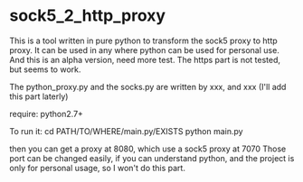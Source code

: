 # sock5_2_http_proxy
This is a tool written in pure python to transform the sock5 proxy to http proxy.
It can be used in any where python can be used for personal use.
And this is an alpha version, need more test.
The https part is not tested, but seems to work.

The python_proxy.py and the socks.py are written by
xxx, and xxx
(I'll add this part laterly)

require: python2.7+

To run it:
cd PATH/TO/WHERE/main.py/EXISTS
python main.py

then you can get a proxy at 8080, which use a sock5 proxy at 7070
Those port can be changed easily, if you can understand python, and the project is only for
personal usage, so I won't do this part.

